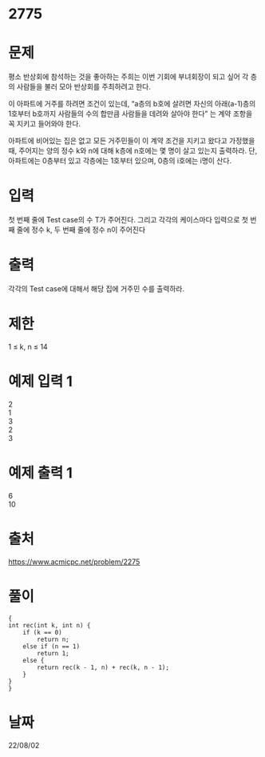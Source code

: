 # 2775

# 문제
평소 반상회에 참석하는 것을 좋아하는 주희는 이번 기회에 부녀회장이 되고 싶어 각 층의 사람들을 불러 모아 반상회를 주최하려고 한다.

이 아파트에 거주를 하려면 조건이 있는데, “a층의 b호에 살려면 자신의 아래(a-1)층의 1호부터 b호까지 사람들의 수의 합만큼 사람들을 데려와 살아야 한다” 는 계약 조항을 꼭 지키고 들어와야 한다.

아파트에 비어있는 집은 없고 모든 거주민들이 이 계약 조건을 지키고 왔다고 가정했을 때, 주어지는 양의 정수 k와 n에 대해 k층에 n호에는 몇 명이 살고 있는지 출력하라. 단, 아파트에는 0층부터 있고 각층에는 1호부터 있으며, 0층의 i호에는 i명이 산다.

# 입력
첫 번째 줄에 Test case의 수 T가 주어진다. 그리고 각각의 케이스마다 입력으로 첫 번째 줄에 정수 k, 두 번째 줄에 정수 n이 주어진다

# 출력
각각의 Test case에 대해서 해당 집에 거주민 수를 출력하라.

# 제한
1 ≤ k, n ≤ 14

# 예제 입력 1 
2  
1  
3  
2  
3 
 
# 예제 출력 1 
6  
10  

# 출처
https://www.acmicpc.net/problem/2275

# 풀이
<pre><code>{
int rec(int k, int n) {
	if (k == 0)
		return n;
	else if (n == 1)
		return 1;
	else {
		return rec(k - 1, n) + rec(k, n - 1);
	}
}
}</code></pre>

# 날짜
22/08/02
